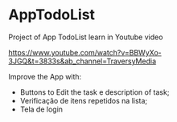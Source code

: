 # AppTodoList
Project of App TodoList learn in Youtube video

https://www.youtube.com/watch?v=BBWyXo-3JGQ&t=3833s&ab_channel=TraversyMedia

Improve the App with:
- Buttons to Edit the task e description of task;
- Verificação de itens repetidos na lista;
- Tela de login
